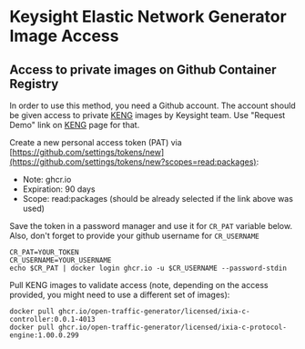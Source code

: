 # Keysight Elastic Network Generator Image Access

## Access to private images on Github Container Registry

In order to use this method, you need a Github account. The account should be given access to private [KENG](https://www.keysight.com/us/en/products/network-test/protocol-load-test/keysight-elastic-network-generator.html) images by Keysight team. Use "Request Demo" link on [KENG](https://www.keysight.com/us/en/products/network-test/protocol-load-test/keysight-elastic-network-generator.html) page for that.

Create a new personal access token (PAT) via [https://github.com/settings/tokens/new](https://github.com/settings/tokens/new?scopes=read:packages):

* Note: ghcr.io
* Expiration: 90 days
* Scope: read:packages (should be already selected if the link above was used)

Save the token in a password manager and use it for `CR_PAT` variable below. Also, don't forget to provide your github username for `CR_USERNAME`

```Shell
CR_PAT=YOUR_TOKEN
CR_USERNAME=YOUR_USERNAME
echo $CR_PAT | docker login ghcr.io -u $CR_USERNAME --password-stdin
```

Pull KENG images to validate access (note, depending on the access provided, you might need to use a different set of images):

```Shell
docker pull ghcr.io/open-traffic-generator/licensed/ixia-c-controller:0.0.1-4013
docker pull ghcr.io/open-traffic-generator/licensed/ixia-c-protocol-engine:1.00.0.299
```
